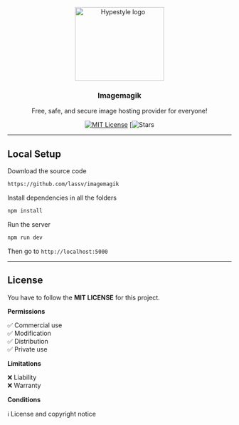 <p align="center">
  <a href="https://www.imagemagik.tk">
    <img src="https://www.imagemagik.tk/uploads/VkMa5yca1tMH9Pq-upload.png" alt="Hypestyle logo" width="200" height="165">
  </a>
</p>

<h3 align="center">Imagemagik</h3>

<p align="center">
  Free, safe, and secure image hosting provider for everyone!
  <br>

<div align="center">

[![MIT License](https://img.shields.io/apm/l/atomic-design-ui.svg?style=for-the-badge)](https://github.com/lassv/imagemagik/blob/master/LICENSE)
[![Stars](https://img.shields.io/github/stars/lassv/imagemagik?style=for-the-badge)

</div>

---

## Local Setup

Download the source code

```bash
https://github.com/lassv/imagemagik
```

Install dependencies in all the folders

```bash
npm install
```

Run the server

```bash
npm run dev
```

Then go to <code>http://localhost:5000</code>

---

## License

You have to follow the **MIT LICENSE** for this project.

**Permissions**


 ✅ Commercial use <br>
 ✅ Modification <br>
 ✅ Distribution <br>
 ✅ Private use <br>

 
**Limitations**

 ❌ Liability <br>
 ❌ Warranty <br>
 
**Conditions**

ℹ️ License and copyright notice
